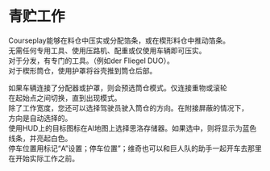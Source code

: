 # 青贮工作

  
Courseplay能够在料仓中压实或分配箔条，或在楔形料仓中推动箔条。  
无需任何专用工具、使用压路机、配重或仅使用车辆即可压实。  
对于分发，有专门的工具。（例如der Fliegel DUO）。  
对于楔形筒仓，使用护罩将谷壳推到筒仓后部。  


  
如果车辆连接了分配器或护罩，则会预选筒仓模式。仅连接重物或滚轮  
在起始点之间切换，直到出现模式。  
除了工作宽度，您还可以选择驾驶员驶入筒仓的方向。在附接屏蔽的情况下，  
方向是自动选择的。  
使用HUD上的目标图标在AI地图上选择思洛存储器。如果选中，则将显示为蓝色线条，并亮起白色。  
停车位置用标记“A”设置；停车位置”；维奇也可以和巨人队的助手一起开车去那里  
在开始实际工作之前。  


